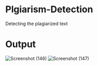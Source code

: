 # Plgiarism-Detection
Detecting the plagiarized text
# Output
![Screenshot (146)](https://github.com/user-attachments/assets/d12e8eb0-ed7f-4706-ae40-4f3efe8ee063)
![Screenshot (147)](https://github.com/user-attachments/assets/1adaddc6-9016-411d-985f-4f99b30e8c80)

